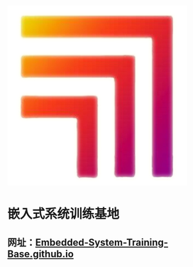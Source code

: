 ![](/img/LOGO1.png#pic_center)
# 嵌入式系统训练基地
## 网址：[Embedded-System-Training-Base.github.io](Embedded-System-Training-Base.github.io)


